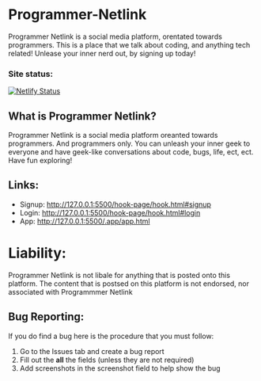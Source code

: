 # Programmer-Netlink
Programmer Netlink is a social media platform, orentated towards programmers. This is a place that we talk about coding, and anything tech related! Unlease your inner nerd out, by signing up today!

### Site status:
[![Netlify Status](https://api.netlify.com/api/v1/badges/a48d9433-d36e-4fe8-8aa8-d88687cbc721/deploy-status)](https://app.netlify.com/sites/splendorous-starburst-4b6934/deploys)

## What is Programmer Netlink?
Programmer Netlink is a social media platform oreanted towards programmers. And programmers only. You can unleash your inner geek to everyone and have geek-like conversations about code, bugs, life, ect, ect. Have fun exploring!

## Links:
* Signup: http://127.0.0.1:5500/hook-page/hook.html#signup
* Login: http://127.0.0.1:5500/hook-page/hook.html#login
* App: http://127.0.0.1:5500/.app/app.html


# Liability:

Programmer Netlink is not libale for anything that is posted onto this platform. The content that is postsed on this platform is not endorsed, nor associated with Programmmer Netlink 

## Bug Reporting:
If you do find a bug here is the procedure that you must follow:
1. Go to the Issues tab and create a bug report
2. Fill out the **all** the fields (unless they are not required)
3. Add screenshots in the screenshot field to help show the bug
